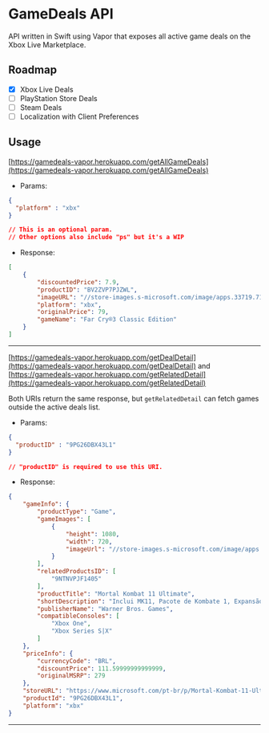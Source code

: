 # GameDeals API
API written in Swift using Vapor that exposes all active game deals on the Xbox Live Marketplace. 

## Roadmap
- [x] Xbox Live Deals
- [ ] PlayStation Store Deals
- [ ] Steam Deals
- [ ] Localization with Client Preferences

## Usage

[https://gamedeals-vapor.herokuapp.com/getAllGameDeals](https://gamedeals-vapor.herokuapp.com/getAllGameDeals)
* Params: 
```json
{
  "platform" : "xbx"
}

// This is an optional param.
// Other options also include "ps" but it's a WIP
```

* Response:
```json
[
    {
        "discountedPrice": 7.9,
        "productID": "BV2ZVP7PJZWL",
        "imageURL": "//store-images.s-microsoft.com/image/apps.33719.71220804959101191.bad88979-60b4-40b4-af6d-182d4534c987.ecf3220f-0497-4cf1-9cee-d46d9d86ecc3",
        "platform": "xbx",
        "originalPrice": 79,
        "gameName": "Far Cry®3 Classic Edition"
    }
]
```

---
[https://gamedeals-vapor.herokuapp.com/getDealDetail](https://gamedeals-vapor.herokuapp.com/getDealDetail) 
and 
[https://gamedeals-vapor.herokuapp.com/getRelatedDetail](https://gamedeals-vapor.herokuapp.com/getRelatedDetail) 

Both URIs return the same response, but `getRelatedDetail` can fetch games outside the active deals list.
* Params: 
```json
{
  "productID" : "9PG26DBX43L1"
}

// "productID" is required to use this URI.
```

* Response:
```json
{
    "gameInfo": {
        "productType": "Game",
        "gameImages": [
            {
                "height": 1080,
                "width": 720,
                "imageUrl": "//store-images.s-microsoft.com/image/apps.36292.13674739434371576.46d1be43-7d5d-4b71-90b0-97829522e27b.0b2c29b8-fe0f-4a1c-89d7-ce29529162c1"
            }
        ],
        "relatedProductsID": [
            "9NTNVPJF1405"
        ],
        "productTitle": "Mortal Kombat 11 Ultimate",
        "shortDescription": "Inclui MK11, Pacote de Kombate 1, Expansão Aftermath & Pacote de Kombate 2.\r\n\r\nAssuma o controle dos protetores do Plano Terreno em 2 aclamadas Campanhas do Modo História, enquanto eles tentam impedir Kronika de voltar o tempo e reiniciar a história. Apresenta os 37 lutadores, incluindo Rain, Mileena & Rambo.",
        "publisherName": "Warner Bros. Games",
        "compatibleConsoles": [
            "Xbox One",
            "Xbox Series S|X"
        ]
    },
    "priceInfo": {
        "currencyCode": "BRL",
        "discountPrice": 111.59999999999999,
        "originalMSRP": 279
    },
    "storeURL": "https://www.microsoft.com/pt-br/p/Mortal-Kombat-11-Ultimate/9PG26DBX43L1",
    "productId": "9PG26DBX43L1",
    "platform": "xbx"
}
```

---

